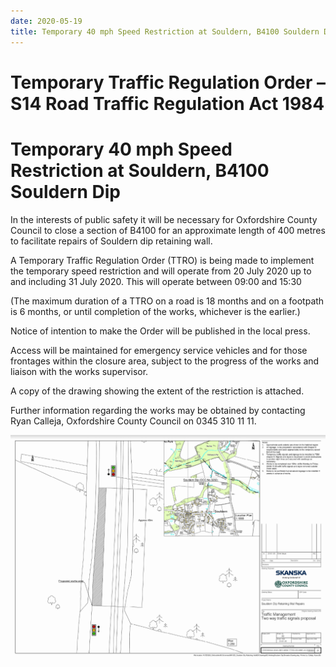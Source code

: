 ```yaml
---
date: 2020-05-19
title: Temporary 40 mph Speed Restriction at Souldern, B4100 Souldern Dip
---
```


# Temporary Traffic Regulation Order – S14 Road Traffic Regulation Act 1984
# Temporary 40 mph Speed Restriction at Souldern, B4100 Souldern Dip




In the interests of public safety it will be necessary for Oxfordshire
County Council to close a section of B4100 for an approximate length
of 400 metres to facilitate repairs of Souldern dip retaining wall.

 

A Temporary Traffic Regulation Order (TTRO) is being made to implement
the temporary speed restriction and will operate from 20 July 2020 up
to and including 31 July 2020. This will operate between 09:00 and
15:30

 

(The maximum duration of a TTRO on a road is 18 months and on a
footpath is 6 months, or until completion of the works, whichever is
the earlier.)

 

Notice of intention to make the Order will be published in the local press.

 

Access will be maintained for emergency service vehicles and for those
frontages within the closure area, subject to the progress of the
works and liaison with the works supervisor.

 

A copy of the drawing showing the extent of the restriction is attached.

Further information regarding the works may be obtained by contacting Ryan Calleja, Oxfordshire County Council on 0345 310 11 11.

![b4100works](b4100works.png)
